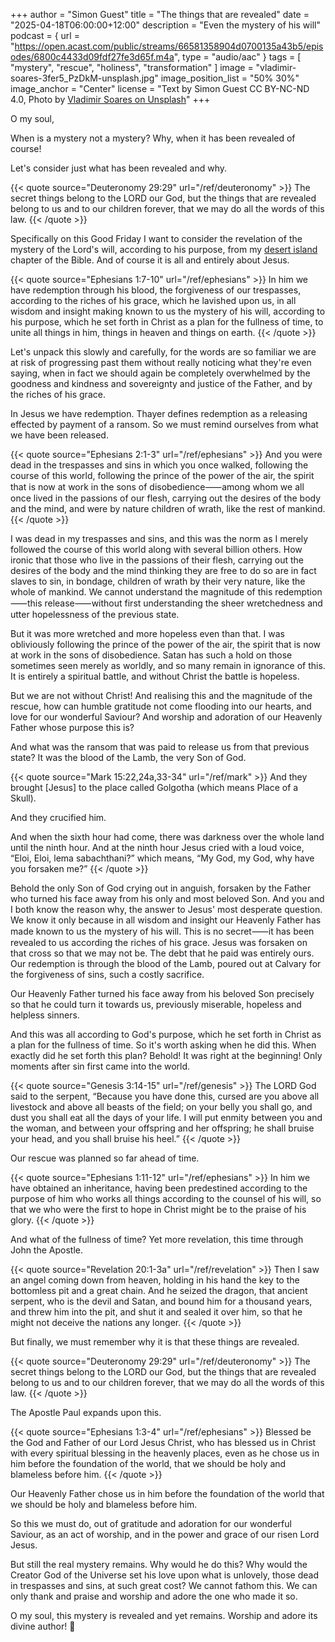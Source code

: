 +++
author = "Simon Guest"
title = "The things that are revealed"
date = "2025-04-18T06:00:00+12:00"
description = "Even the mystery of his will"
podcast = { url = "https://open.acast.com/public/streams/66581358904d0700135a43b5/episodes/6800c4433d09fdf27fe3d65f.m4a", type = "audio/aac" }
tags = [ "mystery", "rescue", "holiness", "transformation" ]
image = "vladimir-soares-3fer5_PzDkM-unsplash.jpg"
image_position_list = "50% 30%"
image_anchor = "Center"
license = "Text by Simon Guest CC BY-NC-ND 4.0, Photo by [Vladimir Soares on Unsplash](https://unsplash.com/photos/silhouette-of-crucifix-3fer5_PzDkM)"
+++

O my soul,

When is a mystery not a mystery? Why, when it has been revealed of course!

Let's consider just what has been revealed and why.

{{< quote source="Deuteronomy 29:29" url="/ref/deuteronomy" >}}
The secret things belong to the LORD our God, but the things that are revealed belong to us and to our children forever, that we may do all the words of this law.
{{< /quote >}}

Specifically on this Good Friday I want to consider the revelation of the mystery of the Lord's will, according to his purpose, from my [desert island](https://letterstoamy.org/desert-island/) chapter of the Bible. And of course it is all and entirely about Jesus.

{{< quote source="Ephesians 1:7-10" url="/ref/ephesians" >}}
In him we have redemption through his blood, the forgiveness of our trespasses, according to the riches of his grace, which he lavished upon us, in all wisdom and insight making known to us the mystery of his will, according to his purpose, which he set forth in Christ as a plan for the fullness of time, to unite all things in him, things in heaven and things on earth.
{{< /quote >}}

Let's unpack this slowly and carefully, for the words are so familiar we are at risk of progressing past them without really noticing what they're even saying, when in fact we should again be completely overwhelmed by the goodness and kindness and sovereignty and justice of the Father, and by the riches of his grace.

In Jesus we have redemption. Thayer defines redemption as a releasing effected by payment of a ransom. So we must remind ourselves from what we have been released.

{{< quote source="Ephesians 2:1-3" url="/ref/ephesians" >}}
And you were dead in the trespasses and sins in which you once walked, following the course of this world, following the prince of the power of the air, the spirit that is now at work in the sons of disobedience⸺among whom we all once lived in the passions of our flesh, carrying out the desires of the body and the mind, and were by nature children of wrath, like the rest of mankind.⁠
{{< /quote >}}

I was dead in my trespasses and sins, and this was the norm as I merely followed the course of this world along with several billion others. How ironic that those who live in the passions of their flesh, carrying out the desires of the body and the mind thinking they are free to do so are in fact slaves to sin, in bondage, children of wrath by their very nature, like the whole of mankind. We cannot understand the magnitude of this redemption⸺this release⸺without first understanding the sheer wretchedness and utter hopelessness of the previous state.

But it was more wretched and more hopeless even than that. I was obliviously following the prince of the power of the air, the spirit that is now at work in the sons of disobedience. Satan has such a hold on those sometimes seen merely as worldly, and so many remain in ignorance of this. It is entirely a spiritual battle, and without Christ the battle is hopeless.

But we are not without Christ! And realising this and the magnitude of the rescue, how can humble gratitude not come flooding into our hearts, and love for our wonderful Saviour? And worship and adoration of our Heavenly Father whose purpose this is?

And what was the ransom that was paid to release us from that previous state? It was the blood of the Lamb, the very Son of God.

{{< quote source="Mark 15:22,24a,33-34" url="/ref/mark" >}}
And they brought [Jesus] to the place called Golgotha (which means Place of a Skull).

And they crucified him.

And when the sixth hour had come, there was darkness over the whole land until the ninth hour. And at the ninth hour Jesus cried with a loud voice, “Eloi, Eloi, lema sabachthani?” which means, “My God, my God, why have you forsaken me?”
{{< /quote >}}

Behold the only Son of God crying out in anguish, forsaken by the Father who turned his face away from his only and most beloved Son. And you and I both know the reason why, the answer to Jesus' most desperate question. We know it only because in all wisdom and insight our Heavenly Father has made known to us the mystery of his will. This is no secret⸺it has been revealed to us according the riches of his grace. Jesus was forsaken on that cross so that we may not be. The debt that he paid was entirely ours. Our redemption is through the blood of the Lamb, poured out at Calvary for the forgiveness of sins, such a costly sacrifice.

Our Heavenly Father turned his face away from his beloved Son precisely so that he could turn it towards us, previously miserable, hopeless and helpless sinners.

And this was all according to God's purpose, which he set forth in Christ as a plan for the fullness of time. So it's worth asking when he did this. When exactly did he set forth this plan? Behold! It was right at the beginning!  Only moments after sin first came into the world.

{{< quote source="Genesis 3:14-15" url="/ref/genesis" >}}
The LORD God said to the serpent, “Because you have done this, cursed are you above all livestock and above all beasts of the field; on your belly you shall go, and dust you shall eat all the days of your life. I will put enmity between you and the woman, and between your offspring and her offspring; he shall bruise your head, and you shall bruise his heel.”
{{< /quote >}}

Our rescue was planned so far ahead of time.

{{< quote source="Ephesians 1:11-12" url="/ref/ephesians" >}}
In him we have obtained an inheritance, having been predestined according to the purpose of him who works all things according to the counsel of his will, so that we who were the first to hope in Christ might be to the praise of his glory.
{{< /quote >}}

And what of the fullness of time? Yet more revelation, this time through John the Apostle.

{{< quote source="Revelation 20:1-3a" url="/ref/revelation" >}}
Then I saw an angel coming down from heaven, holding in his hand the key to the bottomless pit and a great chain. And he seized the dragon, that ancient serpent, who is the devil and Satan, and bound him for a thousand years, and threw him into the pit, and shut it and sealed it over him, so that he might not deceive the nations any longer.
{{< /quote >}}

But finally, we must remember why it is that these things are revealed.

{{< quote source="Deuteronomy 29:29" url="/ref/deuteronomy" >}}
The secret things belong to the LORD our God, but the things that are revealed belong to us and to our children forever, that we may do all the words of this law.
{{< /quote >}}

The Apostle Paul expands upon this.

{{< quote source="Ephesians 1:3-4" url="/ref/ephesians" >}}
Blessed be the God and Father of our Lord Jesus Christ, who has blessed us in Christ with every spiritual blessing in the heavenly places, even as he chose us in him before the foundation of the world, that we should be holy and blameless before him.
{{< /quote >}}

Our Heavenly Father chose us in him before the foundation of the world that we should be holy and blameless before him.

So this we must do, out of gratitude and adoration for our wonderful Saviour, as an act of worship, and in the power and grace of our risen Lord Jesus.

But still the real mystery remains. Why would he do this? Why would the Creator God of the Universe set his love upon what is unlovely, those dead in trespasses and sins, at such great cost? We cannot fathom this. We can only thank and praise and worship and adore the one who made it so.

O my soul, this mystery is revealed and yet remains. Worship and adore its divine author! 🙏
